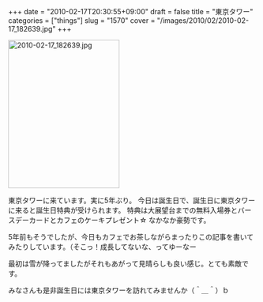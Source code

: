 +++
date = "2010-02-17T20:30:55+09:00"
draft = false
title = "東京タワー"
categories = ["things"]
slug = "1570"
cover = "/images/2010/02/2010-02-17_182639.jpg"
+++

<div class="photo {alignment}"><a href='/images/2010/02/2010-02-17_182639.jpg' title='2010-02-17_182639'><img width="225" height="300" src="/images/2010/02/2010-02-17_182639-225x300.jpg" class="attachment-medium" alt="2010-02-17_182639.jpg" title="2010-02-17_182639" /></a></div>
<p>東京タワーに来ています。実に5年ぶり。
今日は誕生日で、誕生日に東京タワーに来ると誕生日特典が受けられます。
特典は大展望台までの無料入場券とバースデーカードとカフェのケーキプレゼント☆
なかなか豪勢です。

5年前もそうでしたが、今日もカフェでお茶しながらまったりこの記事を書いてみたりしています。（そこっ！成長してないな、ってゆーなー

最初は雪が降ってましたがそれもあがって見晴らしも良い感じ。とても素敵です。

みなさんも是非誕生日には東京タワーを訪れてみませんか（＾＿＾）ｂ</p>
<div class="clear"> </div>
